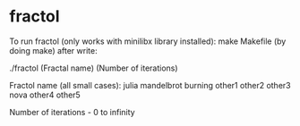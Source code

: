# fractol

To run fractol (only works with minilibx library installed):
make Makefile (by doing make)
after write:

./fractol (Fractal name) (Number of iterations)

Fractol name (all small cases):
julia
mandelbrot
burning
other1
other2
other3
nova
other4
other5

Number of iterations - 0 to infinity
